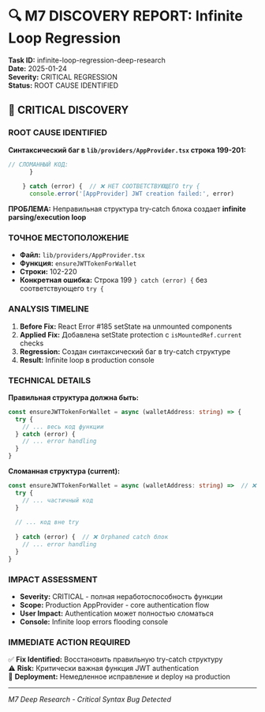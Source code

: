 # 🔍 M7 DISCOVERY REPORT: Infinite Loop Regression

**Task ID:** infinite-loop-regression-deep-research  
**Date:** 2025-01-24  
**Severity:** CRITICAL REGRESSION  
**Status:** ROOT CAUSE IDENTIFIED  

## 🚨 CRITICAL DISCOVERY

### ROOT CAUSE IDENTIFIED
**Синтаксический баг в `lib/providers/AppProvider.tsx` строка 199-201:**

```typescript
// СЛОМАННЫЙ КОД:
      }
      
    } catch (error) {  // ❌ НЕТ СООТВЕТСТВУЮЩЕГО try {
      console.error('[AppProvider] JWT creation failed:', error)
```

**ПРОБЛЕМА:** Неправильная структура try-catch блока создает **infinite parsing/execution loop**

### ТОЧНОЕ МЕСТОПОЛОЖЕНИЕ
- **Файл:** `lib/providers/AppProvider.tsx`  
- **Функция:** `ensureJWTTokenForWallet`  
- **Строки:** 102-220  
- **Конкретная ошибка:** Строка 199 `} catch (error) {` без соответствующего `try {`

### ANALYSIS TIMELINE
1. **Before Fix:** React Error #185 setState на unmounted components  
2. **Applied Fix:** Добавлена setState protection с `isMountedRef.current` checks  
3. **Regression:** Создан синтаксический баг в try-catch структуре  
4. **Result:** Infinite loop в production console  

### TECHNICAL DETAILS

**Правильная структура должна быть:**
```typescript
const ensureJWTTokenForWallet = async (walletAddress: string) => {
  try {
    // ... весь код функции
  } catch (error) {
    // ... error handling
  }
}
```

**Сломанная структура (current):**
```typescript
const ensureJWTTokenForWallet = async (walletAddress: string) =>  // ❌ Нет открывающего try {
  try {
    // ... частичный код
  }
  
  // ... код вне try
  
  } catch (error) {  // ❌ Orphaned catch блок
    // ... error handling  
  }
}
```

### IMPACT ASSESSMENT
- **Severity:** CRITICAL - полная неработоспособность функции
- **Scope:** Production AppProvider - core authentication flow  
- **User Impact:** Authentication может полностью сломаться
- **Console:** Infinite loop errors flooding console

### IMMEDIATE ACTION REQUIRED
✅ **Fix Identified:** Восстановить правильную try-catch структуру  
⚠️ **Risk:** Критически важная функция JWT authentication  
🚀 **Deployment:** Немедленное исправление и deploy на production

---
*M7 Deep Research - Critical Syntax Bug Detected* 